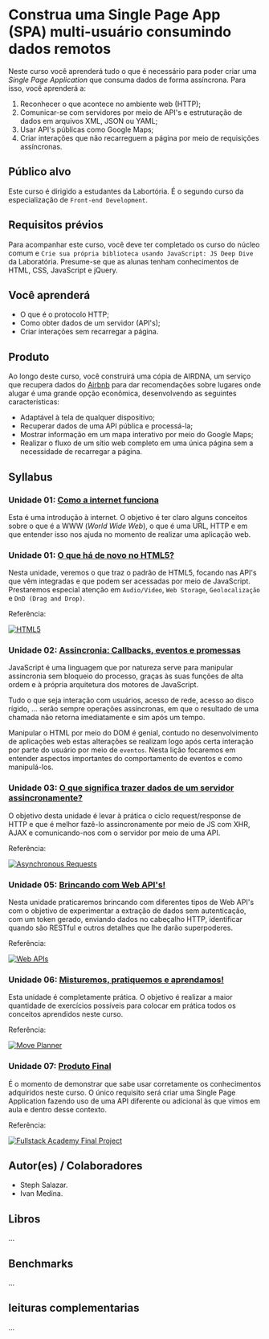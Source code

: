 # Construa uma Single Page App (SPA) multi-usuário consumindo dados remotos

Neste curso você aprenderá tudo o que é necessário para poder criar uma _Single Page Application_ que consuma dados de forma assíncrona. Para isso, você aprenderá a:

1. Reconhecer o que acontece no ambiente web (HTTP);
2. Comunicar-se com servidores por meio de API's e estruturação de dados em arquivos XML, JSON ou YAML;
4. Usar API's públicas como Google Maps;
3. Criar interações que não recarreguem a página por meio de requisições assíncronas.

## Público alvo

Este curso é dirigido a estudantes da Labortória. É o segundo curso da especialização de `Front-end Development`.

## Requisitos prévios

Para acompanhar este curso, você deve ter completado os curso do núcleo comum e `Crie sua própria biblioteca usando JavaScript: JS Deep Dive` da Laboratória. Presume-se que as alunas tenham conhecimentos de HTML, CSS, JavaScript e jQuery.

## Você aprenderá 

- O que é o protocolo HTTP;
- Como obter dados de um servidor (API's);
- Criar interações sem recarregar a página.

## Produto

Ao longo deste curso, você construirá uma cópia de AIRDNA, um serviço que recupera dados do [Airbnb](https://www.airbnb.com/) para dar recomendações sobre lugares onde alugar é uma grande opção econômica, desenvolvendo as seguintes características:

* Adaptável à tela de qualquer dispositivo;
* Recuperar dados de uma API pública e processá-la;
* Mostrar informação em um mapa interativo por meio do Google Maps;
* Realizar o fluxo de um sítio web completo em uma única página sem a necessidade de recarregar a página.

## Syllabus

### Unidade 01: [Como a internet funciona](00-how-the-web-works)

Esta é uma introdução à internet. O objetivo é ter claro alguns conceitos sobre o que é a WWW (*World Wide Web*), o que é uma URL, HTTP e em que entender isso nos ajuda no momento de realizar uma aplicação web.


### Unidade 01: [O que há de novo no HTML5?](01-html-5)

Nesta unidade, veremos o que traz o padrão de HTML5, focando nas API's que vêm integradas e que podem ser acessadas por meio de JavaScript. Prestaremos especial atenção em `Audio/Video`, `Web Storage`, `Geolocalização` e `DnD (Drag and Drop)`.

Referência:

[![HTML5](https://img.youtube.com/vi/RBbviZLKEG0/0.jpg)](https://youtu.be/RBbviZLKEG0)


### Unidade 02: [Assincronia: Callbacks, eventos e promessas](02-async)

JavaScript é uma linguagem que por natureza serve para manipular assincronia sem bloqueio do processo, graças às suas funções de alta ordem e à própria arquitetura dos motores de JavaScript.

Tudo o que seja interação com usuários, acesso de rede, acesso ao disco rígido, ... serão sempre operações assíncronas, em que o resultado de uma chamada não retorna imediatamente e sim após um tempo.

Manipular o HTML por meio do DOM é genial, contudo no desenvolvimento de aplicações web estas alterações se realizam logo após certa interação por parte do usuário por meio de `eventos`. Nesta lição focaremos em entender aspectos importantes do comportamento de eventos e como manipulá-los.


### Unidade 03: [O que significa trazer dados de um servidor assincronamente?](03-asynchronous-js-request)

O objetivo desta unidade é levar à prática o ciclo request/response de HTTP e que é melhor fazê-lo assincronamente por meio de JS com XHR, AJAX e comunicando-nos com o servidor por meio de uma API.

Referência:

[![Asynchronous Requests](https://img.youtube.com/vi/P5JlebbqzTQ/0.jpg)](https://youtu.be/P5JlebbqzTQ)



### Unidade 05: [Brincando com Web API's!](05-working-with-apis)

Nesta unidade praticaremos brincando com diferentes tipos de Web API's com o objetivo de experimentar a extração de dados sem autenticação, com um token gerado, enviando dados no cabeçalho HTTP, identificar quando são RESTful e outros detalhes que lhe darão superpoderes.

Referência:

[![Web APIs](https://img.youtube.com/vi/_49_6pjTXiQ/0.jpg)](https://youtu.be/_49_6pjTXiQ)

### Unidade 06: [Misturemos, pratiquemos e aprendamos!](06-mixing-up)

Esta unidade é completamente prática. O objetivo é realizar a maior quantidade de exercícios possíveis para colocar em prática todos os conceitos aprendidos neste curso.

Referência:

[![Move Planner](https://img.youtube.com/vi/Ab04b8PpzCQ/0.jpg)](https://youtu.be/Ab04b8PpzCQ)

### Unidade 07: [Produto Final](07-final-product)

É o momento de demonstrar que sabe usar corretamente os conhecimentos adquiridos neste curso. O único requisito será criar uma Single Page Application fazendo uso de uma API diferente ou adicional às que vimos em aula e dentro desse contexto.

Referência:

[![Fullstack Academy Final Project](https://img.youtube.com/vi/uIoC2xaUXq8/0.jpg)](https://youtu.be/uIoC2xaUXq8)

## Autor(es) / Colaboradores

* Steph Salazar.
* Ivan Medina.

## Libros

...

## Benchmarks

...

## leituras complementarias

...
